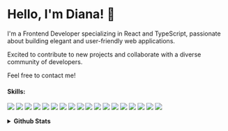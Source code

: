 # Hello, I'm Diana! 👋

<p> I'm a Frontend Developer specializing in React and TypeScript, passionate about building elegant and user-friendly web applications. </p>
 <p>Excited to contribute to new projects and collaborate with a diverse community of developers.</p>
 <p> Feel free to contact me! </p>

#### Skills:
  <p>
    <img src="https://img.shields.io/badge/javascript%20-%23323330.svg?&style=flat&logo=javascript&logoColor=%23F7DF1E"/>
   <img src="https://img.shields.io/badge/typescript%20-%23323330.svg?&style=flat&logo=typescript&logoColor=%23F7DF1E"/>
    <img src="https://img.shields.io/badge/react%20-%2320232a.svg?&style=flat&logo=react&logoColor=%2361DAFB"/>
 <img src="https://img.shields.io/badge/next.js%20-%2320232a.svg?&style=flat&logo=react&logoColor=%2361DAFB"/>
    <img src="https://img.shields.io/badge/node.js%20-%2343853D.svg?&style=flat&logo=node.js&logoColor=white"/>
   <img src="https://img.shields.io/badge/MySQL%20-blue.svg?&style=flat&logo=mysql&logoColor=black" />
   <img src="https://img.shields.io/badge/PostgreSQL%20-blue.svg?&style=flat&logo=postgresql&logoColor=black" />
   <img src="https://img.shields.io/badge/Prisma%20-black.svg?&style=flat&logo=prisma&logoColor=white" />
    <img src="https://img.shields.io/badge/webpack%20-%238DD6F9.svg?&style=flat&logo=webpack&logoColor=black" />
    <img src="https://img.shields.io/badge/-CSS3-1572B6?style=flat-square&logo=CSS3&logoColor=white"/>
    <img src="https://img.shields.io/badge/SASS%20-hotpink.svg?&style=flat&logo=SASS&logoColor=white"/>
   <img src="https://img.shields.io/badge/TailwindCSS%20-blue.svg?&style=flat&logo=Tailwindcss&logoColor=white"/>
    <img src="https://img.shields.io/badge/-HTML5-E34F26?style=flat-square&logo=HTML5&logoColor=white"/>
      <img src="https://img.shields.io/badge/-Github-181717?style=flat-square&logo=GitHub&logoColor=white"/>
    <img src="https://img.shields.io/badge/-Git-F44D27?style=flat-square&logo=Git&logoColor=white"/>
    <img src="https://img.shields.io/badge/-NPM-CB3837?style=flat-square&logo=NPM&logoColor=white"/>
    <img src="https://img.shields.io/badge/-ESLint-4B32C3?style=flat-square&logo=ESLint&logoColor=white"/>
    <img src="https://img.shields.io/badge/-Visual%20Studio%20Code-23A9F2?style=flat-square&logo=Visual%20Studio%20Code&logoColor=white"/>
  </p>
<details>
  <summary><b>Github Stats</b></summary>
 <a href="https://github.com/anuraghazra/github-readme-stats">
  <img align="center" src="https://github-readme-stats.vercel.app/api?username=dianacpg&show_icons=true&rank_icon=github&hide_border=true" alt="Diana's github stats" />
 </a> 
 <a href="https://github.com/anuraghazra/github-readme-stats">
  <img align="center" src="https://github-readme-stats.vercel.app/api/top-langs/?username=dianacpg&layout=compact&hide_border=true" /></a>
</details>
